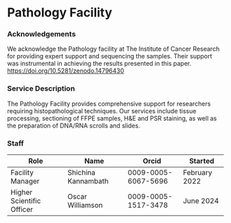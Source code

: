 # Pathology Facility

### Acknowledgements
We acknowledge the Pathology facility at The Institute of Cancer Research for providing expert support and sequencing the samples. Their support was instrumental in achieving the results presented in this paper. https://doi.org/10.5281/zenodo.14796430

### Service Description
The Pathology Facility provides comprehensive support for researchers requiring histopathological techniques. Our services include tissue processing, sectioning of FFPE samples, H&E and PSR staining, as well as the preparation of DNA/RNA scrolls and slides. 

### Staff
| Role	| Name	| Orcid	| Started |
| -- | -- | -- | -- |
| Facility Manager |	Shichina Kannambath	| 0009-0005-6067-5696	| February 2022 |
| Higher Scientific Officer	| Oscar Williamson	| 0009-0005-1517-3478	| June 2024 |

